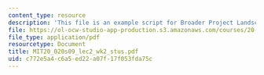 ```yaml
---
content_type: resource
description: 'This file is an example script for Broader Project Landscapes. '
file: https://ol-ocw-studio-app-production.s3.amazonaws.com/courses/20-020-introduction-to-biological-engineering-design-spring-2009/c772e5a4c6a5ed22a07f17f053fda75c_MIT20_020s09_lec2_wk2_stus.pdf
file_type: application/pdf
resourcetype: Document
title: MIT20_020s09_lec2_wk2_stus.pdf
uid: c772e5a4-c6a5-ed22-a07f-17f053fda75c
---
```

